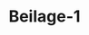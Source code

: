 ---  
schema: default  
title: Beilage-1  
organization: Team Charlie  
notes: "<p>§.1</p><p>Ergänzung 1 Schreiben. des Königlich-Britisch-Hannoverschen Oberlandesgerichtshofs zu Celle als Entscheidungsbehörde in der Rheinpfälzi-Klagesache schen Landesgläubiger und Inhaber der Teilschuldverschreibungen lit. D, die Zahlung der ausstehenden Zinsen und des verfallenen Kapitals in Bezug auf die taly. Bei der deutschen Dundes High Assembly. Durch Beschluss der Hochdeutschen Bundesversammlung vom 15. Februar 1821 sind wir als Entscheidungsinstanz in der Rheinpfälzi-Klagesache schen Landesgläubiger und Inhaber der Teilschuldverschreibungen lit. D, die Rückzahlung der dauernden Zinsen und des verfallenen Kapitals, und in dieser Angelegenheit in Anordnungen und im Namen der Hohen Bundesversammlung die Rechte anzuerkennen. Danach zwischen den beteiligten hohen Mitgliedern des Bundes, dem Großherzog Thume Baden und der Krone von Bayern, vor uns in der Sache ad duplicas usque gehan = be delt, die in der Austragalordnung vom 16. Juni 1817 sub num. 5 Gemäß einer Verordnung erstatteten im Plenum unseres Gerichts die Kenntnisnahmen über Re= und Cor= Verhältnis gezogen, und sodann werden heute die Rechtsanwälte beider Teile von uns im Namen und im Auftrag des Hohen Deutschen Bundesrates förmlich und gehörig zur Kenntnis genommen offengelegt, auch ihnen sowohl eine Kopie der Erkenntnis selbst, als auch die nach Art. V. des Abschlusses der Bundesversammlung vom 3. August 1820 das bei Austragalinstanzen zu beachtende Verfahren, den Feststellungen beigefügte Ent scheidungsgründe, zugestellt worden. Wie wir nun den hohen Auftrag verdanken, der uns auf diese Weise zuteil wurde, verfehlen wir gleichzeitig nicht, sowohl diejenigen, die uns mitgeteilt haben, mit der Hohen Bundesversammlung und ihrer Schlichtungskommission sowie die Akten des örtlichen außergerichtlichen Verfahrens nebst den Anerkennungen und deren Entscheidungsgründen hier gehörig auszuhändigen. Dabei haben wir das Ermessen der Hohen Bundesversammlung zu beachten, ob und in welcher Weise die an der Sache interessierten Gläubiger und Inhaber der Teilschulden des Rheinpfälzischen Anlehns lit. D des zu meldenden Inhaltswissens? weil wir ihr Eingreifen nicht billigen, wird maßvoll gehalten, und daher konnte von hier an der Ausgang der Angelegenheit einer M-Abteilung nicht gehen. Celle, 28. Oktober 1815. Königlich=Britisch=Hannoveraner, an die Obe Courts of Appeals Ordered President, Vic Presidents und Ober=Councils of Appeals. CWA Stralenheim. Tramp.</p>"  
resources:  
- format: png  
  name: Page12[1].png  
  url: ../../Protokolle_BV_18_1826/Beilage-1/Page12[1].png  
- format: png  
  name: Page13[1].png  
  url: ../../Protokolle_BV_18_1826/Beilage-1/Page13[1].png  
category:   
  - Protokolle_BV_18_1826  
maintainer: Tao Luo  
maintainer_email: t.luo.21@abdn.ac.uk  
---
